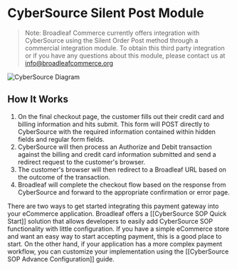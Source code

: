 # CyberSource Silent Post Module

> Note: Broadleaf Commerce currently offers integration with CyberSource using the Silent Order Post method through a commercial integration module. To obtain this third party integration or if you have any questions about this module, please contact us at info@broadleafcommerce.org

![CyberSource Diagram](payment-cybersource-silentpost-diagram.png)

## How It Works
1. On the final checkout page, the customer fills out their credit card and billing information and hits submit. This form will POST directly to CyberSource with the required information contained within hidden fields and regular form fields.
2. CyberSource will then process an Authorize and Debit transaction against the billing and credit card information submitted and send a redirect request to the customer's browser.
3. The customer's browser will then redirect to a Broadleaf URL based on the outcome of the transaction.
4. Broadleaf will complete the checkout flow based on the response from CyberSource and forward to the appropriate confirmation or error page.

There are two ways to get started integrating this payment gateway into your eCommerce application.
Broadleaf offers a [[CyberSource SOP Quick Start]] solution that allows developers to easily add CyberSource SOP functionality
with little configuration. If you have a simple eCommerce store and want an easy way to start accepting payment, this is a good place to start.
On the other hand, if your application has a more complex payment workflow, you can customize your implementation using the [[CyberSource SOP Advance Configuration]] guide.